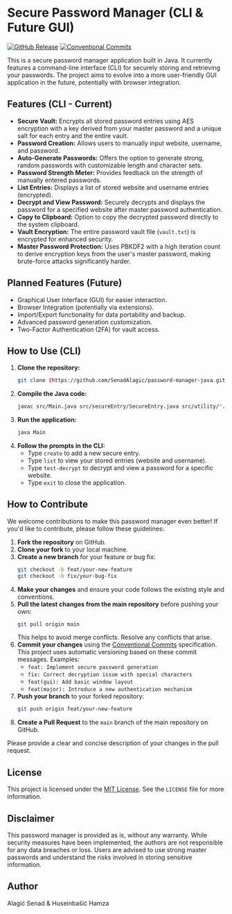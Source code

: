 # Secure Password Manager (CLI & Future GUI)

[![GitHub Release](https://img.shields.io/github/v/release/SenadAlagic/password-manager-java?sort=semver)](https://github.com/SenadAlagic/password-manager-java/releases)
[![Conventional Commits](https://img.shields.io/badge/Conventional%20Commits-1.0.0-yellow.svg)](https://www.conventionalcommits.org/en/v1.0.0/)

This is a secure password manager application built in Java. It currently features a command-line interface (CLI) for securely storing and retrieving your passwords. The project aims to evolve into a more user-friendly GUI application in the future, potentially with browser integration.

## Features (CLI - Current)

* **Secure Vault:** Encrypts all stored password entries using AES encryption with a key derived from your master password and a unique salt for each entry and the entire vault.
* **Password Creation:** Allows users to manually input website, username, and password.
* **Auto-Generate Passwords:** Offers the option to generate strong, random passwords with customizable length and character sets.
* **Password Strength Meter:** Provides feedback on the strength of manually entered passwords.
* **List Entries:** Displays a list of stored website and username entries (encrypted).
* **Decrypt and View Password:** Securely decrypts and displays the password for a specified website after master password authentication.
* **Copy to Clipboard:** Option to copy the decrypted password directly to the system clipboard.
* **Vault Encryption:** The entire password vault file (`vault.txt`) is encrypted for enhanced security.
* **Master Password Protection:** Uses PBKDF2 with a high iteration count to derive encryption keys from the user's master password, making brute-force attacks significantly harder.

## Planned Features (Future)

* Graphical User Interface (GUI) for easier interaction.
* Browser Integration (potentially via extensions).
* Import/Export functionality for data portability and backup.
* Advanced password generation customization.
* Two-Factor Authentication (2FA) for vault access.

## How to Use (CLI)

1.  **Clone the repository:**
    ```bash
    git clone (https://github.com/SenadAlagic/password-manager-java.git)
    ```
2.  **Compile the Java code:**
    ```bash
    javac src/Main.java src/secureEntry/SecureEntry.java src/utility/*.java
    ```
3.  **Run the application:**
    ```bash
    java Main
    ```
4.  **Follow the prompts in the CLI:**
    * Type `create` to add a new secure entry.
    * Type `list` to view your stored entries (website and username).
    * Type `test-decrypt` to decrypt and view a password for a specific website.
    * Type `exit` to close the application.

## How to Contribute

We welcome contributions to make this password manager even better! If you'd like to contribute, please follow these guidelines:

1.  **Fork the repository** on GitHub.
2.  **Clone your fork** to your local machine.
3.  **Create a new branch** for your feature or bug fix:
    ```bash
    git checkout -b feat/your-new-feature
    git checkout -b fix/your-bug-fix
    ```
4.  **Make your changes** and ensure your code follows the existing style and conventions.
5.  **Pull the latest changes from the main repository** before pushing your own:
    ```bash
    git pull origin main
    ```
    This helps to avoid merge conflicts. Resolve any conflicts that arise.
6.  **Commit your changes** using the [Conventional Commits](https://www.conventionalcommits.org/en/v1.0.0/) specification. This project uses automatic versioning based on these commit messages. Examples:
    * `feat: Implement secure password generation`
    * `fix: Correct decryption issue with special characters`
    * `feat(gui): Add basic window layout`
    * `feat(major): Introduce a new authentication mechanism`
7.  **Push your branch** to your forked repository:
    ```bash
    git push origin feat/your-new-feature
    ```
8.  **Create a Pull Request** to the `main` branch of the main repository on GitHub.

Please provide a clear and concise description of your changes in the pull request.

## License

This project is licensed under the [MIT License](LICENSE). See the `LICENSE` file for more information.

## Disclaimer

This password manager is provided as is, without any warranty. While security measures have been implemented, the authors are not responsible for any data breaches or loss. Users are advised to use strong master passwords and understand the risks involved in storing sensitive information.

## Author

Alagić Senad & Huseinbašić Hamza
